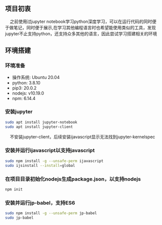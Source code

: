 ## 项目初衷

&nbsp;&nbsp;&nbsp;&nbsp;之前使用过jupyter notebook学习python深度学习，可以在运行代码的同时便于做笔记，同时便于展示,在学习其他编程语言时也希望能使用类似的工具，发现jupyter不止支持python，还支持众多其他的语言，因此尝试学习搭建相关的环境

## 环境搭建

### 环境准备

- 操作系统: Ubuntu 20.04
- python: 3.8.10
- pip3: 20.0.2
- nodejs: v10.19.0
- npm: 6.14.4

### 安装jupyter

```bash
sudo apt install jupyter-notebook
sudo apt install jupyter-client
```

&nbsp;&nbsp;&nbsp;&nbsp;不安装jupyter-client，后续安装ijavascript显示无法找到jupyter-kernelspec

### 安装并运行ijavascript以支持javascript

```bash
sudo npm install -g --unsafe-perm ijavascript
sudo ijsinstall --install=global
```

### 在项目目录初始化nodejs生成package.json，以支持nodejs

```bash
npm init
```

### 安装并运行jp-babel，支持ES6

```bash
sudo npm install -g --unsafe-perm jp-babel
sudo jp-babel
```



